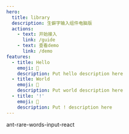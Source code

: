 ```yaml
---
hero:
  title: library
  description: 生僻字输入组件电脑版
  actions:
    - text: 开始接入
      link: /guide
    - text: 查看demo
      link: /demo
features:
  - title: Hello
    emoji: 💎
    description: Put hello description here
  - title: World
    emoji: 🌈
    description: Put world description here
  - title: '!'
    emoji: 🚀
    description: Put ! description here
---
```


ant-rare-words-input-react
